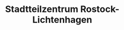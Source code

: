 ---
title: "Stadtteilzentrum Rostock-Lichtenhagen"
url: /rostock/stadtteilzentrum-rostock-lichtenhagen/
shop: Einkaufszentrum
---